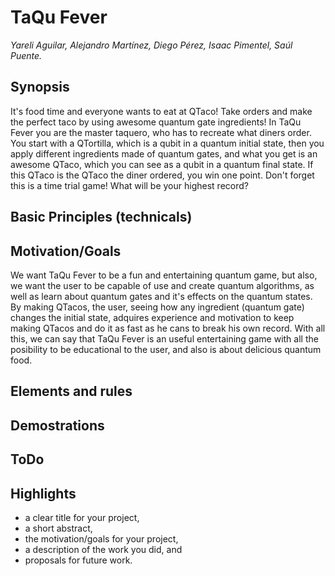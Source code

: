 # TaQu Fever
*Yareli Aguilar, Alejandro Martínez, Diego Pérez, Isaac Pimentel, Saúl Puente.*
## Synopsis
It's food time and everyone wants to eat at QTaco!
Take orders and make the perfect taco by using awesome quantum gate ingredients!
In TaQu Fever you are the master taquero, who has to recreate what diners order. You start with a QTortilla, which is a qubit in a quantum initial state, then you apply different ingredients made of quantum gates, and what you get is an awesome QTaco, which you can see as a qubit in a quantum final state. If this QTaco is the QTaco the diner ordered, you win one point. Don't forget this is a time trial game! What will be your highest record?

## Basic Principles (technicals)

## Motivation/Goals
We want TaQu Fever to be a fun and entertaining quantum game, but also, we want the user to be capable of use and create quantum algorithms, as well as learn about quantum gates and it's effects on the quantum states. By making QTacos, the user, seeing how any ingredient (quantum gate) changes the initial state, adquires experience and motivation to keep making QTacos and do it as fast as he cans to break his own record. With all this, we can say that TaQu Fever is an useful entertaining game with all the posibility to be educational to the user, and also is about delicious quantum food.

## Elements and rules

## Demostrations

## ToDo

## Highlights
* a clear title for your project,
* a short abstract,
* the motivation/goals for your project,
* a description of the work you did, and
* proposals for future work.
